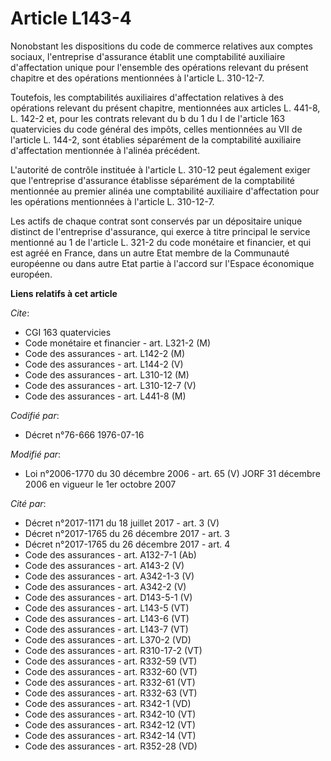 # Article L143-4

Nonobstant les dispositions du code de commerce relatives aux comptes sociaux, l'entreprise d'assurance établit une
comptabilité auxiliaire d'affectation unique pour l'ensemble des opérations relevant du présent chapitre et des opérations
mentionnées à l'article L. 310-12-7.

Toutefois, les comptabilités auxiliaires d'affectation relatives à des opérations relevant du présent chapitre, mentionnées
aux articles L. 441-8, L. 142-2 et, pour les contrats relevant du b du 1 du I de l'article 163 quatervicies du code général
des impôts, celles mentionnées au VII de l'article L. 144-2, sont établies séparément de la comptabilité auxiliaire
d'affectation mentionnée à l'alinéa précédent.

L'autorité de contrôle instituée à l'article L. 310-12 peut également exiger que l'entreprise d'assurance établisse
séparément de la comptabilité mentionnée au premier alinéa une comptabilité auxiliaire d'affectation pour les opérations
mentionnées à l'article L. 310-12-7.

Les actifs de chaque contrat sont conservés par un dépositaire unique distinct de l'entreprise d'assurance, qui exerce à
titre principal le service mentionné au 1 de l'article L. 321-2 du code monétaire et financier, et qui est agréé en France,
dans un autre Etat membre de la Communauté européenne ou dans autre Etat partie à l'accord sur l'Espace économique européen.

**Liens relatifs à cet article**

_Cite_:

  - CGI 163 quatervicies
  - Code monétaire et financier - art. L321-2 (M)
  - Code des assurances - art. L142-2 (M)
  - Code des assurances - art. L144-2 (V)
  - Code des assurances - art. L310-12 (M)
  - Code des assurances - art. L310-12-7 (V)
  - Code des assurances - art. L441-8 (M)

_Codifié par_:

  - Décret n°76-666 1976-07-16

_Modifié par_:

  - Loi n°2006-1770 du 30 décembre 2006 - art. 65 (V) JORF 31 décembre 2006 en vigueur le 1er octobre 2007

_Cité par_:

  - Décret n°2017-1171 du 18 juillet 2017 - art. 3 (V)
  - Décret n°2017-1765 du 26 décembre 2017 - art. 3
  - Décret n°2017-1765 du 26 décembre 2017 - art. 4
  - Code des assurances - art. A132-7-1 (Ab)
  - Code des assurances - art. A143-2 (V)
  - Code des assurances - art. A342-1-3 (V)
  - Code des assurances - art. A342-2 (V)
  - Code des assurances - art. D143-5-1 (V)
  - Code des assurances - art. L143-5 (VT)
  - Code des assurances - art. L143-6 (VT)
  - Code des assurances - art. L143-7 (VT)
  - Code des assurances - art. L370-2 (VD)
  - Code des assurances - art. R310-17-2 (VT)
  - Code des assurances - art. R332-59 (VT)
  - Code des assurances - art. R332-60 (VT)
  - Code des assurances - art. R332-61 (VT)
  - Code des assurances - art. R332-63 (VT)
  - Code des assurances - art. R342-1 (VD)
  - Code des assurances - art. R342-10 (VT)
  - Code des assurances - art. R342-12 (VT)
  - Code des assurances - art. R342-14 (VT)
  - Code des assurances - art. R352-28 (VD)
